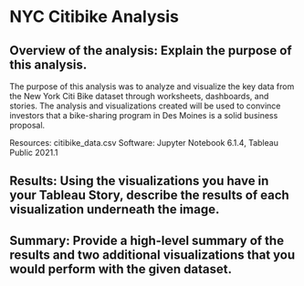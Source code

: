 # NYC Citibike Analysis

## Overview of the analysis: Explain the purpose of this analysis.
The purpose of this analysis was to analyze and visualize the key data from the New York Citi Bike dataset through worksheets, dashboards, and stories. The analysis and visualizations created will be used to convince investors that a bike-sharing program in Des Moines is a solid business proposal. 

Resources: citibike_data.csv
Software: Jupyter Notebook 6.1.4, Tableau Public 2021.1 

## Results: Using the visualizations you have in your Tableau Story, describe the results of each visualization underneath the image.


## Summary: Provide a high-level summary of the results and two additional visualizations that you would perform with the given dataset.
